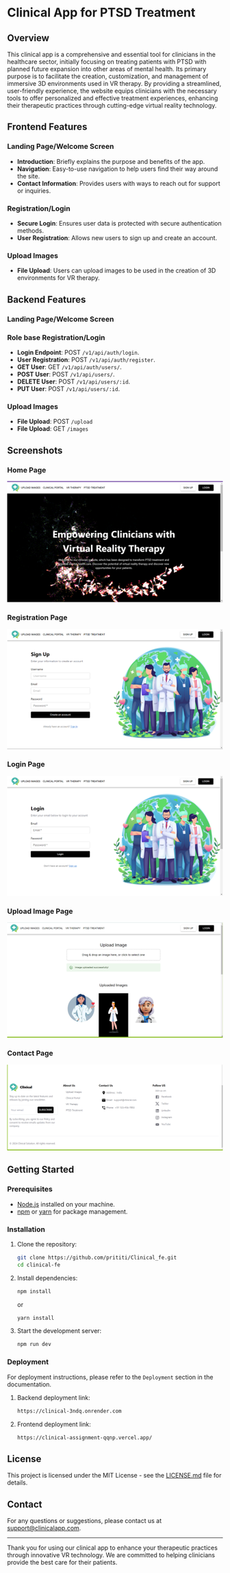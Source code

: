 # Clinical App for PTSD Treatment

## Overview

This clinical app is a comprehensive and essential tool for clinicians in the healthcare sector, initially focusing on treating patients with PTSD with planned future expansion into other areas of mental health. Its primary purpose is to facilitate the creation, customization, and management of immersive 3D environments used in VR therapy. By providing a streamlined, user-friendly experience, the website equips clinicians with the necessary tools to offer personalized and effective treatment experiences, enhancing their therapeutic practices through cutting-edge virtual reality technology.

## Frontend Features

### Landing Page/Welcome Screen
- **Introduction**: Briefly explains the purpose and benefits of the app.
- **Navigation**: Easy-to-use navigation to help users find their way around the site.
- **Contact Information**: Provides users with ways to reach out for support or inquiries.

### Registration/Login
- **Secure Login**: Ensures user data is protected with secure authentication methods.
- **User Registration**: Allows new users to sign up and create an account.

### Upload Images
- **File Upload**: Users can upload images to be used in the creation of 3D environments for VR therapy.

## Backend Features

### Landing Page/Welcome Screen

### Role base Registration/Login
- **Login Endpoint**: POST `/v1/api/auth/login`.
- **User Registration**: POST `/v1/api/auth/register`.
- **GET User**: GET `/v1/api/auth/users/`.
- **POST User**: POST `/v1/api/users/`.
- **DELETE User**: POST `/v1/api/users/:id`.
- **PUT User**: POST `/v1/api/users/:id`.



### Upload Images
- **File Upload**: POST `/upload`
- **File Upload**: GET `/images`

## Screenshots


### Home Page
![Home Page](src/Image/HomeScreen.png)


### Registration Page
![Registration Page](src/Image/signup.png)


### Login Page
![Login Page](src/Image/login.png)


### Upload Image Page
![Upload Image Page](src/Image/uploadImg.png)

### Contact Page
![Contact Page](src/Image/contact.png)

## Getting Started

### Prerequisites
- [Node.js](https://nodejs.org/) installed on your machine.
- [npm](https://www.npmjs.com/) or [yarn](https://yarnpkg.com/) for package management.

### Installation

1. Clone the repository:
    ```sh
    git clone https://github.com/prititi/Clinical_fe.git
    cd clinical-fe
    ```

2. Install dependencies:
    ```sh
    npm install
    ```
    or
    ```sh
    yarn install
    ```

3. Start the development server:
    ```sh
    npm run dev
    ```

### Deployment

For deployment instructions, please refer to the `Deployment` section in the documentation.

1. Backend deployment link:
    ```sh
    https://clinical-3ndq.onrender.com
    ```

2. Frontend deployment link:
    ```sh
    https://clinical-assignment-qqnp.vercel.app/
    ```


## License

This project is licensed under the MIT License - see the [LICENSE.md](LICENSE.md) file for details.

## Contact

For any questions or suggestions, please contact us at support@clinicalapp.com.

---

Thank you for using our clinical app to enhance your therapeutic practices through innovative VR technology. We are committed to helping clinicians provide the best care for their patients.
